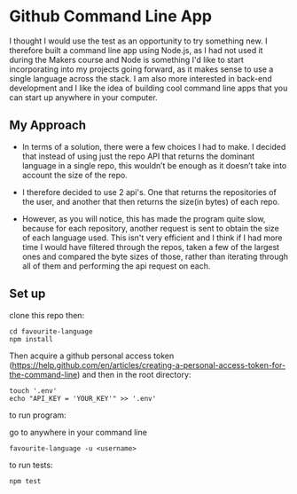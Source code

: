 

# Github Command Line App #

I thought I would use the test as an opportunity to try something new. I therefore built a command line app using Node.js, as I had not used it during the Makers course and Node is something I'd like to start incorporating into my projects going forward, as it makes sense to use a single language across the stack. I am also more interested in back-end development and I like the idea of building cool command line apps that you can start up anywhere in your computer.


## My Approach ##

* In terms of a solution, there were a few choices I had to make. I decided that instead of using just the repo API that returns the dominant language in a single repo, this wouldn’t be enough as it doesn’t take into account the size of the repo.

* I therefore decided to use 2 api's. One that returns the repositories of the user, and another that then returns the size(in bytes) of each repo.

* However, as you will notice, this has made the program quite slow, because for each repository, another request is sent to obtain the size of each language used. This isn't very efficient and I think if I had more time I would have filtered through the repos, taken a few of the largest ones and compared the byte sizes of those, rather than iterating through all of them and performing the api request on each.  


## Set up ##

clone this repo
then:
```
cd favourite-language
npm install
```

Then acquire a github personal access token (https://help.github.com/en/articles/creating-a-personal-access-token-for-the-command-line) and then in the root directory:

```
touch '.env'
echo "API_KEY = 'YOUR_KEY'" >> '.env'
```

to run program:

go to anywhere in your command line
```
favourite-language -u <username>
```

to run tests:

```
npm test
```
